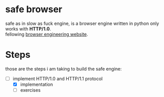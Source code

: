 # safe browser
safe as in slow as fuck engine, is a browser engine written in python only works with **HTTP/1.0**.   
fellowing [browser engineering website](https://browser.engineering/). 

# Steps
those are the steps i am taking to build the safe engine:     
- [ ] implement HTTP/1.0 and HTTP/1.1 protocol 
    - [x] implementation 
    - [ ] exercises 

